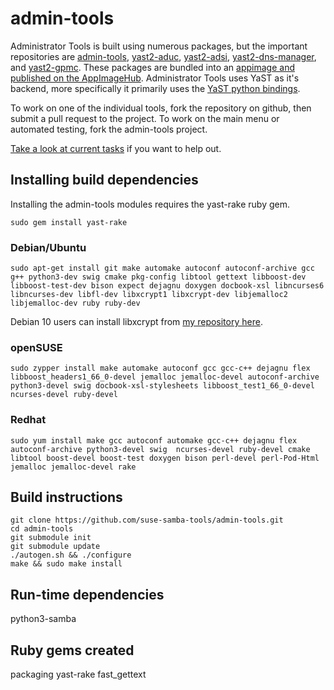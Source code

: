 # admin-tools

Administrator Tools is built using numerous packages, but the important repositories are [admin-tools](https://github.com/suse-samba-tools/admin-tools), [yast2-aduc](https://github.com/yast/yast2-aduc), [yast2-adsi](https://github.com/yast/yast2-adsi), [yast2-dns-manager](https://github.com/yast/yast2-dns-manager), and [yast2-gpmc](https://github.com/yast/yast2-gpmc). These packages are bundled into an [appimage and published on the AppImageHub](https://appimage.github.io/admin-tools/). Administrator Tools uses YaST as it's backend, more specifically it primarily uses the [YaST python bindings](https://github.com/yast/yast-python-bindings).

To work on one of the individual tools, fork the repository on github, then submit a pull request to the project. To work on the main menu or automated testing, fork the admin-tools project.

[Take a look at current tasks](https://dev.azure.com/suse-samba-tools/admin-tools/_boards) if you want to help out.

## Installing build dependencies

Installing the admin-tools modules requires the yast-rake ruby gem.
```shell
sudo gem install yast-rake
```

### Debian/Ubuntu
```shell
sudo apt-get install git make automake autoconf autoconf-archive gcc g++ python3-dev swig cmake pkg-config libtool gettext libboost-dev libboost-test-dev bison expect dejagnu doxygen docbook-xsl libncurses6 libncurses-dev libfl-dev libxcrypt1 libxcrypt-dev libjemalloc2 libjemalloc-dev ruby ruby-dev
```

Debian 10 users can install libxcrypt from [my repository here](https://download.opensuse.org/repositories/home:/dmulder:/buster/Debian_10/).

### openSUSE
```shell
sudo zypper install make automake autoconf gcc gcc-c++ dejagnu flex libboost_headers1_66_0-devel jemalloc jemalloc-devel autoconf-archive python3-devel swig docbook-xsl-stylesheets libboost_test1_66_0-devel ncurses-devel ruby-devel
```

### Redhat
```shell
sudo yum install make gcc autoconf automake gcc-c++ dejagnu flex autoconf-archive python3-devel swig  ncurses-devel ruby-devel cmake libtool boost-devel boost-test doxygen bison perl-devel perl-Pod-Html jemalloc jemalloc-devel rake
```

## Build instructions

```shell
git clone https://github.com/suse-samba-tools/admin-tools.git
cd admin-tools
git submodule init
git submodule update
./autogen.sh && ./configure
make && sudo make install
```

## Run-time dependencies
python3-samba

## Ruby gems created
packaging yast-rake fast_gettext
